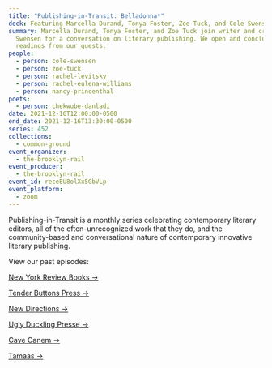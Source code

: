 ```yaml
---
title: "Publishing-in-Transit: Belladonna*"
deck: Featuring Marcella Durand, Tonya Foster, Zoe Tuck, and Cole Swensen
summary: Marcella Durand, Tonya Foster, and Zoe Tuck join writer and critic Cole
  Swensen for a conversation on literary publishing. We open and conclude with
  readings from our guests.
people:
  - person: cole-swensen
  - person: zoe-tuck
  - person: rachel-levitsky
  - person: rachel-eulena-williams
  - person: nancy-princenthal
poets:
  - person: chekwube-danladi
date: 2021-12-16T12:00:00-0500
end_date: 2021-12-16T13:30:00-0500
series: 452
collections:
  - common-ground
event_organizer:
  - the-brooklyn-rail
event_producer:
  - the-brooklyn-rail
event_id: receEU8olXx5GbVLp
event_platform:
  - zoom
---
```

Publishing-in-Transit is a monthly series celebrating contemporary literary editors, all of the often-unrecognized work that they do, and the community-based and conversational nature of contemporary innovative literary publishing.

View our past episodes: 

[New York Review Books →](https://brooklynrail.org/events/2021/06/10/publishing-in-transit-new-york-review-of-books/)

[Tender Buttons Press →](https://brooklynrail.org/events/2021/07/01/publishing-in-transit-tender-buttons-press/)

[](https://brooklynrail.org/events/2021/07/01/publishing-in-transit-tender-buttons-press/)[New Directions →](https://brooklynrail.org/events/2021/08/12/publishing-in-transit-new-directions/)

[](https://brooklynrail.org/events/2021/08/12/publishing-in-transit-new-directions/)[Ugly Duckling Presse →](https://brooklynrail.org/events/2021/09/09/publishing-in-transit-ugly-duckling-presse/)

[Cave Canem →](https://brooklynrail.org/events/2021/10/14/publishing-in-transit-cave-canem/)

[Tamaas →](https://brooklynrail.org/events/2021/11/11/publishing-in-transit-tamaas/)